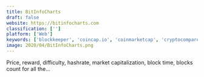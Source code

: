 ```yaml
---
title: BitInfoCharts
draft: false 
website: https://bitinfocharts.com
classification: ['']
platform: ['Web']
keywords: ['blockkeeper', 'coincap.io', 'coinmarketcap', 'cryptocompare', 'cryptonirvana', 'ico_watch_list', 'kraken', 'wallmine']
image: 2020/04/BitInfoCharts.png
---
```

Price, reward, difficulty, hashrate, market capitalization, block time, blocks count for all the...